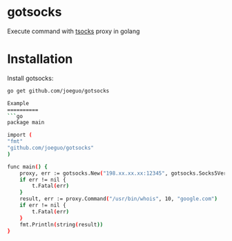 gotsocks
========

Execute command with [tsocks](http://tsocks.sourceforge.net) proxy in golang

Installation
==========
Install gotsocks:

```sh
go get github.com/joeguo/gotsocks

Example
==========
```go
package main

import (
"fmt"
"github.com/joeguo/gotsocks"
)

func main() {
    proxy, err := gotsocks.New("198.xx.xx.xx:12345", gotsocks.Socks5Version)
	if err != nil {
		t.Fatal(err)
	}
	result, err := proxy.Command("/usr/bin/whois", 10, "google.com")
	if err != nil {
		t.Fatal(err)
	}
	fmt.Println(string(result))
}
```